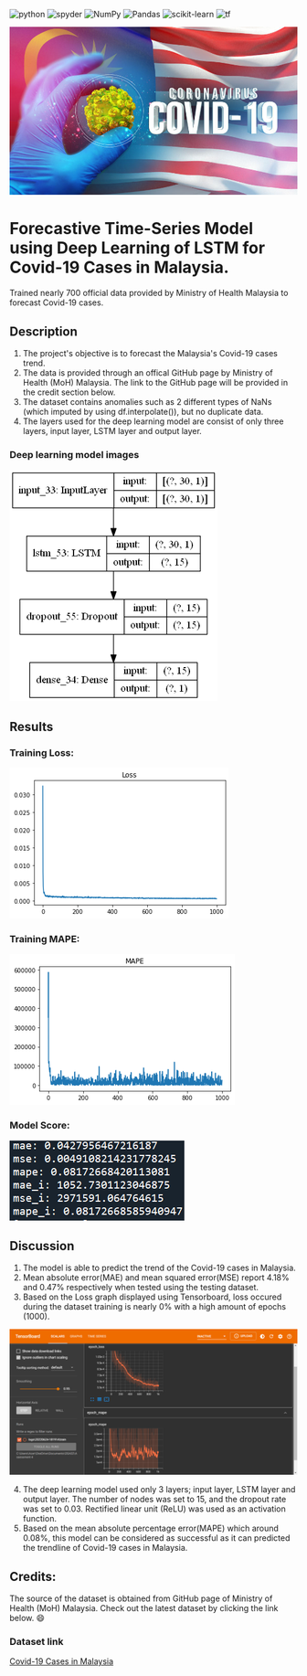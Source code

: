 <a><img alt = 'python' src="https://img.shields.io/badge/Python-14354C?style=for-the-badge&logo=python&logoColor=white"></a>
<a><img alt = 'spyder' src="https://img.shields.io/badge/Spyder%20Ide-FF0000?style=for-the-badge&logo=spyder%20ide&logoColor=white"></a>
![NumPy](https://img.shields.io/badge/numpy-%23013243.svg?style=for-the-badge&logo=numpy&logoColor=white)
![Pandas](https://img.shields.io/badge/pandas-%23150458.svg?style=for-the-badge&logo=pandas&logoColor=white)
![scikit-learn](https://img.shields.io/badge/scikit--learn-%23F7931E.svg?style=for-the-badge&logo=scikit-learn&logoColor=white)
<a><img alt='tf' src="https://img.shields.io/badge/TensorFlow-FF6F00?style=for-the-badge&logo=tensorflow&logoColor=white"></a>

![model_loss](static/covid.jpg)

# Forecastive Time-Series Model using Deep Learning of LSTM for Covid-19 Cases in Malaysia.
 Trained nearly 700 official data provided by Ministry of Health Malaysia to forecast Covid-19 cases.

## Description
1. The project's objective is to forecast the Malaysia's Covid-19 cases trend.
2. The data is provided through an offical GitHub page by Ministry of Health (MoH) Malaysia. The link to the GitHub page will be provided in the credit section below.
3. The dataset contains anomalies such as 2 different types of NaNs (which imputed by using df.interpolate()), but no duplicate data.
4. The layers used for the deep learning model are consist of only three layers, input layer, LSTM layer and output layer.

### Deep learning model images
![model_architecture](static/model.png)

## Results
### Training Loss:

![model_loss](static/loss.png)

### Training MAPE:

![model_mape](static/mape.png)

### Model Score:

![model_score](static/score.PNG)

## Discussion
1. The model is able to predict the trend of the Covid-19 cases in Malaysia.
2. Mean absolute error(MAE) and mean squared error(MSE) report 4.18% and 0.47% respectively when tested using the testing dataset. 
3. Based on the Loss graph displayed using Tensorboard, loss occured during the dataset training is nearly 0% with a high amount of epochs (1000).

![tensorboard](static/tensorboard.png)

4. The deep learning model used only 3 layers; input layer, LSTM layer and output layer. The number of nodes was set to 15, and the dropout rate was set to 0.03. Rectified linear unit (ReLU) was used as an activation function.
5. Based on the mean absolute percentage error(MAPE) which around 0.08%, this model can be considered as successful as it can predicted the trendline of Covid-19 cases in Malaysia.

## Credits:
The source of the dataset is obtained from GitHub page of Ministry of Health (MoH) Malaysia. Check out the latest dataset by clicking the link below. :smile:
### Dataset link
[Covid-19 Cases in Malaysia](https://github.com/MoH-Malaysia/covid19-public)

